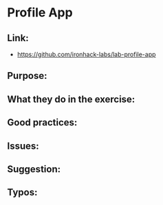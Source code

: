 # Profile App

## Link:
  - https://github.com/ironhack-labs/lab-profile-app

## Purpose:



## What they do in the exercise:



## Good practices:
  
## Issues:

## Suggestion:

## Typos:
